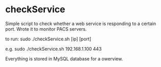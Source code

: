 # checkService

Simple script to check whether a web service is responding to a certain port. Wrote it to monitor PACS servers.

to run:
      sudo ./checkService.sh [ip] [port]

e.g. sudo ./checkService.sh 192.168.1.100 443
          
Everything is stored in MySQL database for a owerview. 
